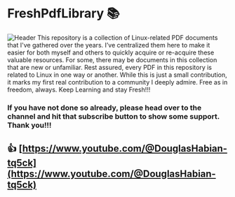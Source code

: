 # FreshPdfLibrary 📚
![Header](./github-header-image.png)
 This repository is a collection of Linux-related PDF documents that I've gathered over the years. I’ve centralized them here to make it easier for both myself and others to quickly acquire or re-acquire these valuable resources. For some, there may be documents in this collection that are new or unfamiliar. Rest assured, every PDF in this repository is related to Linux in one way or another. While this is just a small contribution, it marks my first real contribution to a community I deeply admire. Free as in freedom, always. Keep Learning and stay Fresh!!!




















### If you have not done so already, please head over to the channel and hit that subscribe button to show some support. Thank you!!!


## 👍 [https://www.youtube.com/@DouglasHabian-tq5ck](https://www.youtube.com/@DouglasHabian-tq5ck)

<!-- dfresh@tutanota.com Fresh Forensics, LLC 2025 -->



